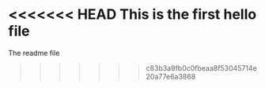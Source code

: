 <<<<<<< HEAD
This is the first hello file
=======
The readme file
>>>>>>> c83b3a9fb0c0fbeaa8f53045714e20a77e6a3868
